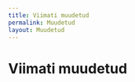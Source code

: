 ```yaml
---
title: Viimati muudetud
permalink: Muudetud
layout: Muudetud
---
```


# Viimati muudetud

<table id='muudatused'>
</table>

